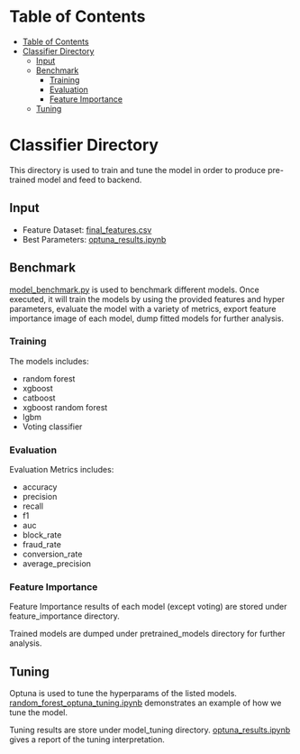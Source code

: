 # Table of Contents
- [Table of Contents](#table-of-contents)
- [Classifier Directory](#classifier-directory)
  - [Input](#input)
  - [Benchmark](#benchmark)
    - [Training](#training)
    - [Evaluation](#evaluation)
    - [Feature Importance](#feature-importance)
  - [Tuning](#tuning)

# Classifier Directory

This directory is used to train and tune the model in order to produce pre-trained model and feed to backend.

## Input
* Feature Dataset: [final_features.csv](../feature-engineering/final_features.csv)
* Best Parameters: [optuna_results.ipynb](./model_tuning/optuna_results.ipynb)

## Benchmark

[model_benchmark.py](./model_benchmark.py) is used to benchmark different models. Once executed, it will train the models by using the provided features and hyper parameters, evaluate the model with a variety of metrics, export feature importance image of each model, dump fitted models for further analysis.

### Training

The models includes:
* random forest
* xgboost
* catboost
* xgboost random forest
* lgbm
* Voting classifier

### Evaluation

Evaluation Metrics includes: 
- accuracy  
- precision    
- recall        
- f1       
- auc  
- block_rate  
- fraud_rate  
- conversion_rate  
- average_precision


### Feature Importance
Feature Importance results of each model (except voting) are stored under feature_importance directory.

Trained models are dumped under pretrained_models directory for further analysis.


## Tuning

Optuna is used to tune the hyperparams of the listed models. [random_forest_optuna_tuning.ipynb](./model_tuning/random_forest_optuna_tuning.ipynb) demonstrates an example of how we tune the model.

Tuning results are store under model_tuning directory. [optuna_results.ipynb](./model_tuning/optuna_results.ipynb) gives a report of the tuning interpretation.
